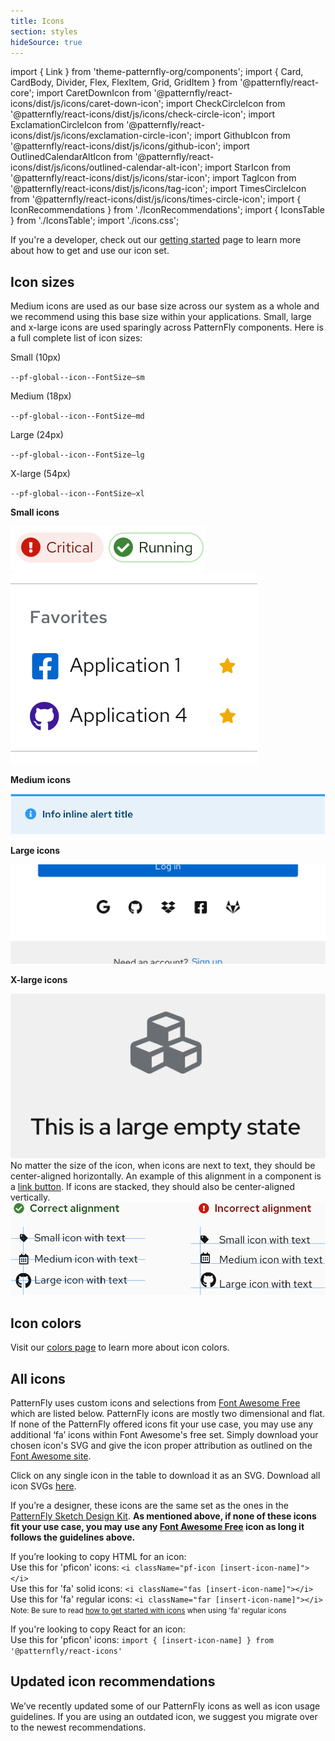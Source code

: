 ```yaml
---
title: Icons
section: styles
hideSource: true
---
```

import { Link } from 'theme-patternfly-org/components';
import { Card, CardBody, Divider, Flex, FlexItem, Grid, GridItem } from '@patternfly/react-core';
import CaretDownIcon from '@patternfly/react-icons/dist/js/icons/caret-down-icon';
import CheckCircleIcon from '@patternfly/react-icons/dist/js/icons/check-circle-icon';
import ExclamationCircleIcon from '@patternfly/react-icons/dist/js/icons/exclamation-circle-icon';
import GithubIcon from '@patternfly/react-icons/dist/js/icons/github-icon';
import OutlinedCalendarAltIcon from '@patternfly/react-icons/dist/js/icons/outlined-calendar-alt-icon';
import StarIcon from '@patternfly/react-icons/dist/js/icons/star-icon';
import TagIcon from '@patternfly/react-icons/dist/js/icons/tag-icon';
import TimesCircleIcon from '@patternfly/react-icons/dist/js/icons/times-circle-icon';
import { IconRecommendations } from './IconRecommendations';
import { IconsTable } from './IconsTable';
import './icons.css';

<Divider className="ws-icons-divider" />

<p class="ws-icons-page">If you're a developer, check out our <a href="https://www.patternfly.org/v4/get-started/developers#using-styles">getting started</a> page to learn more about how to get and use our icon set.</p>

## Icon sizes
<Grid gutter="md">
  <GridItem xl={6} lg={12} className="ws-icons-gridtext">
    Medium icons are used as our base size across our system as a whole and we recommend using this base size within your applications. Small, large and x-large icons are used sparingly across PatternFly components. Here is a full complete list of icon sizes:
    <Flex className="ws-icon-sizes ws-icon-sizes-sm" alignItems={{ default: 'alignItemsFlexStart' }}>
      <FlexItem className="ws-icon-size">
        <CheckCircleIcon size="sm" />
      </FlexItem>
      <FlexItem>
        <p>Small (10px)</p>
        <code>--pf-global--icon--FontSize—sm</code>
      </FlexItem>
    </Flex>
    <Flex className="ws-icon-sizes ws-icon-sizes-md" alignItems={{ default: 'alignItemsFlexStart' }}>
      <FlexItem className="ws-icon-size">
        <CheckCircleIcon size="md" />
      </FlexItem>
      <FlexItem>
        <p>Medium (18px)</p>
        <code>--pf-global--icon--FontSize—md</code>
      </FlexItem>
    </Flex>
    <Flex className="ws-icon-sizes ws-icon-sizes-lg" alignItems={{ default: 'alignItemsFlexStart' }}>
      <FlexItem className="ws-icon-size">
        <CheckCircleIcon size="lg" />
      </FlexItem>
      <FlexItem>
        <p>Large (24px)</p>
        <code>--pf-global--icon--FontSize—lg</code>
      </FlexItem>
    </Flex>
    <Flex className="ws-icon-sizes ws-icon-sizes-xl" alignItems={{ default: 'alignItemsFlexStart' }}>
      <FlexItem className="ws-icon-size">
        <CheckCircleIcon size="xl" />
      </FlexItem>
      <FlexItem>
        <p>X-large (54px)</p>
        <code>--pf-global--icon--FontSize—xl</code>
      </FlexItem>
    </Flex>
  </GridItem>
  <GridItem xl={5} xlOffset={7} lg={12} xlRowSpan={2} >
    <Card className="ws-icon-size-examples">
      <CardBody>
        <p><b>Small icons</b></p>
        <Flex alignItems={{ default: 'alignItemsFlexStart' }}>
          <FlexItem>
            <img src="sm-icons-1.png" alt="Small icons" className="ws-sm-icons ws-sm-icons-1" />
          </FlexItem>
          <FlexItem grow={{ default: 'grow' }}>
            <img src="sm-icons-2.png" alt="Small icons" className="ws-sm-icons ws-sm-icons-2" />
          </FlexItem>
        </Flex>
        <p><b>Medium icons</b></p>
        <img src="md-icons.png" alt="Medium icons" className="ws-md-icons" />
        <p><b>Large icons</b></p>
        <img src="lg-icons.png" alt="Large icons" className="ws-lg-icons" />
        <p><b>X-large icons</b></p>
        <img src="xl-icons.png" alt="Extra large icons" className="ws-xl-icons" />
      </CardBody>
    </Card>
  </GridItem>
  <GridItem xl={6} lg={12} className="ws-icons-gridtext ws-icons-alignment-section">
    No matter the size of the icon, when icons are next to text, they should be center-aligned horizontally. An example of this alignment in a component is a <a href="https://www.patternfly.org/v4/design-guidelines/usage-and-behavior/buttons-and-links#link-button">link button</a>. If icons are stacked, they should also be center-aligned vertically.
    <div><img src="icon_alignment.png" alt="Icon alignment" className="ws-icon-alignment" /></div>
  </GridItem>
</Grid>

<Divider className="ws-icons-divider" />

## Icon colors
Visit our <a href="https://www.patternfly.org/v4/design-guidelines/styles/colors">colors page</a> to learn more about icon colors.

<Divider className="ws-icons-divider" />

## All icons
PatternFly uses custom icons and selections from <a href="https://fontawesome.com/icons?d=gallery&m=free">Font Awesome Free</a> which are listed below. PatternFly icons are mostly two dimensional and flat. If none of the PatternFly offered icons fit your use case, you may use any additional ‘fa’ icons within Font Awesome's free set. Simply download your chosen icon's SVG and give the icon proper attribution as outlined on the <a href="https://fontawesome.com/license/freeFont"> Font Awesome site</a>.

Click on any single icon in the table to download it as an SVG. Download all icon SVGs <a href="https://patternfly-org.s3.us-east-2.amazonaws.com/patternfly-icons.zip">here</a>.

If you’re a designer, these icons are the same set as the ones in the <a href="https://www.patternfly.org/v4/get-started/designers">PatternFly Sketch Design Kit</a>. **As mentioned above, if none of these icons fit your use case, you may use any <a href="https://fontawesome.com/icons?d=gallery&m=free">Font Awesome Free</a> icon as long it follows the guidelines above.**

If you’re looking to copy HTML for an icon:<br/>
Use this for 'pficon' icons: `<i className="pf-icon [insert-icon-name]"></i>`<br />
Use this for 'fa' solid icons: `<i className="fas [insert-icon-name]"></i>`<br />
Use this for 'fa' regular icons: `<i className="far [insert-icon-name]"></i>`<br />
<small>Note: Be sure to read <a href="https://www.patternfly.org/v4/get-started/developers#using-styles">how to get started with icons</a> when using 'fa' regular icons</small>

If you're looking to copy React for an icon:<br />
Use this for 'pficon' icons: `import { [insert-icon-name] } from '@patternfly/react-icons'`

<IconsTable />

<Divider className="ws-icons-divider" />

## Updated icon recommendations
We’ve recently updated some of our PatternFly icons as well as icon usage guidelines. If you are using an outdated icon, we suggest you migrate over to the newest recommendations.

<IconRecommendations />
